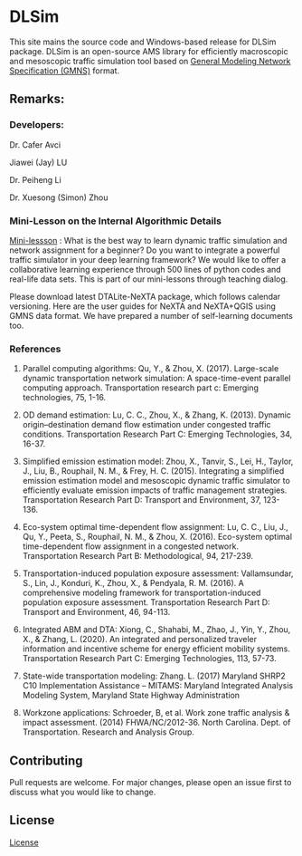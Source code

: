 # DLSim

This site mains the source code and Windows-based release for DLSim package. DLSim is an open-source AMS library for efficiently macroscopic and mesoscopic traffic simulation tool based on [General Modeling Network Specification (GMNS)](https://github.com/zephyr-data-specs/GMNS) format. 



## Remarks:

### Developers:

Dr. Cafer Avci

Jiawei (Jay) LU

Dr. Peiheng Li

Dr. Xuesong (Simon) Zhou

 ### Mini-Lesson on the Internal Algorithmic Details

[Mini-lessson](https://www.youtube.com/watch?v=rorZAhNNOf0&feature=youtu.be) : What is the best way to learn dynamic traffic simulation and network assignment for a beginner? Do you want to integrate a powerful traffic simulator in your deep learning framework? We would like to offer a collaborative learning experience through 500 lines of python codes and real-life data sets. This is part of our mini-lessons through teaching dialog.

Please download latest DTALite-NeXTA package, which follows calendar versioning. Here are the user guides for NeXTA and NeXTA+QGIS using GMNS data format. We have prepared a number of self-learning documents too.

### References

1. Parallel computing algorithms: Qu, Y., & Zhou, X. (2017). Large-scale dynamic transportation network simulation: A space-time-event parallel computing approach. Transportation research part c: Emerging technologies, 75, 1-16.

2. OD demand estimation: Lu, C. C., Zhou, X., & Zhang, K. (2013). Dynamic origin–destination demand flow estimation under congested traffic conditions. Transportation Research Part C: Emerging Technologies, 34, 16-37.

3. Simplified emission estimation model: Zhou, X., Tanvir, S., Lei, H., Taylor, J., Liu, B., Rouphail, N. M., & Frey, H. C. (2015). Integrating a simplified emission estimation model and mesoscopic dynamic traffic simulator to efficiently evaluate emission impacts of traffic management strategies. Transportation Research Part D: Transport and Environment, 37, 123-136.

4. Eco-system optimal time-dependent flow assignment: Lu, C. C., Liu, J., Qu, Y., Peeta, S., Rouphail, N. M., & Zhou, X. (2016). Eco-system optimal time-dependent flow assignment in a congested network. Transportation Research Part B: Methodological, 94, 217-239.

5. Transportation-induced population exposure assessment: Vallamsundar, S., Lin, J., Konduri, K., Zhou, X., & Pendyala, R. M. (2016). A comprehensive modeling framework for transportation-induced population exposure assessment. Transportation Research Part D: Transport and Environment, 46, 94-113.

6. Integrated ABM and DTA: Xiong, C., Shahabi, M., Zhao, J., Yin, Y., Zhou, X., & Zhang, L. (2020). An integrated and personalized traveler information and incentive scheme for energy efficient mobility systems. Transportation Research Part C: Emerging Technologies, 113, 57-73.

7. State-wide transportation modeling: Zhang. L. (2017) Maryland SHRP2 C10 Implementation Assistance – MITAMS: Maryland Integrated Analysis Modeling System, Maryland State Highway Administration

8. Workzone applications: Schroeder, B, et al. Work zone traffic analysis & impact assessment. (2014) FHWA/NC/2012-36. North Carolina. Dept. of Transportation. Research and Analysis Group.

## Contributing
Pull requests are welcome. For major changes, please open an issue first to discuss what you would like to change.


## License
[License](https://github.com/asu-trans-ai-lab/DLSim)
